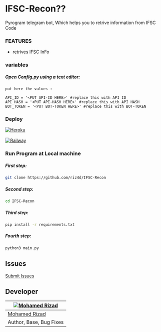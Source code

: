 # IFSC-Recon??

Pyrogram telegram bot, Which helps you to retrive information from IFSC Code

### FEATURES
 - retrives IFSC InFo

 ### variables
 
 ##### Open Config.py using a text editor:

```
put here the values :

API_ID = '<PUT API-ID HERE>' #replace this with API ID
API_HASH = '<PUT API-HASH HERE>' #replace this with API HASH
BOT_TOKEN = '<PUT BOT-TOKEN HERE>' #replace this with BOT-TOKEN
```
 ### Deploy
 
 [![Heroku](https://www.herokucdn.com/deploy/button.svg)](https://heroku.com/deploy?template=https://github.com/riz4d/IFSC-Recon)<br><br>
 [![Railway](https://railway.app/button.svg)](https://railway.app/new/template?template=https://github.com/riz4d/IFSC-Recon)

 

### Run Program at Local machine


##### First step:

```sh
git clone https://github.com/riz4d/IFSC-Recon
```

##### Second step:

```sh
cd IFSC-Recon
```

##### Third step:

```sh
pip install -r requirements.txt
```

##### Fourth step:

```sh
python3 main.py
```

## Issues 

[Submit Issues](https://github.com/riz4d/IFSC-Recon/issues)


## Developer

[![Mohamed Rizad](https://github.com/riz4d.png?size=100)](https://github.com/riz4d) |
----|
[Mohamed Rizad](https://t.me/riz4d) |
Author, Base, Bug Fixes  |

